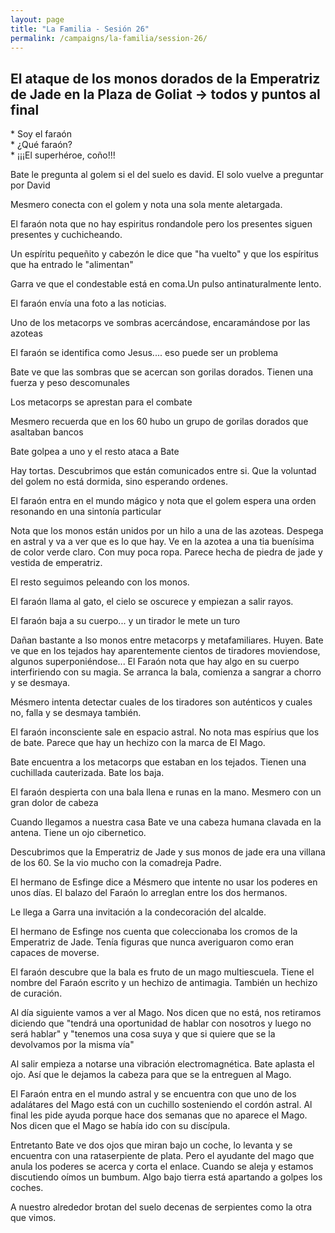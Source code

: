```yaml
---
layout: page
title: "La Familia - Sesión 26"
permalink: /campaigns/la-familia/session-26/
---
```


##  **El ataque de los monos dorados de la Emperatriz de Jade en la Plaza de Goliat \-\> todos y puntos al final**

\* Soy el faraón  
  \* ¿Qué faraón?  
  \* ¡¡¡El superhéroe, coño\!\!\!

Bate le pregunta al golem si el del suelo es david. El solo vuelve a preguntar por David

Mesmero conecta con el golem y nota una sola mente aletargada.

El faraón nota que no hay espiritus rondandole pero los presentes siguen presentes y cuchicheando.

Un espíritu pequeñito y cabezón le dice que "ha vuelto" y que los espíritus que ha entrado le "alimentan"

Garra ve que el condestable está en coma.Un pulso antinaturalmente lento.

El faraón envía una foto a las noticias. 

Uno de los metacorps ve sombras acercándose, encaramándose por las azoteas

El faraón se identifica como Jesus.... eso puede ser un problema

Bate ve que las sombras que se acercan son gorilas dorados. Tienen una fuerza y peso descomunales

Los metacorps se aprestan para el combate

Mesmero recuerda que en los 60 hubo un grupo de gorilas dorados que asaltaban bancos

Bate golpea a uno y el resto ataca a Bate

Hay tortas. Descubrimos que están comunicados entre si. Que la voluntad del golem no está dormida, sino esperando ordenes. 

El faraón entra en el mundo mágico y nota que el golem espera una orden resonando en una sintonía particular

Nota que los monos están unidos por un hilo a una de las azoteas. Despega en astral y va a ver que es lo que hay. Ve en la azotea a una tia buenísima de color verde claro. Con muy poca ropa. Parece hecha de piedra de jade y vestida de emperatriz.

El resto seguimos peleando con los monos.

El faraón llama al gato, el cielo se oscurece y empiezan a salir rayos.

El faraón baja a su cuerpo... y un tirador le mete un turo

Dañan bastante a lso monos entre metacorps y metafamiliares. Huyen. Bate ve que en los tejados hay aparentemente cientos de tiradores moviendose, algunos superponiéndose... El Faraón nota que hay algo en su cuerpo interfiriendo con su magia. Se arranca la bala, comienza a sangrar a chorro y se desmaya.

Mésmero intenta detectar cuales de los tiradores son auténticos y cuales no, falla y se desmaya también. 

El faraón inconsciente sale en espacio astral. No nota mas espírius que los de bate. Parece que hay un hechizo con la marca de El Mago.

Bate encuentra a los metacorps que estaban en los tejados. Tienen una cuchillada cauterizada. Bate los baja. 

El faraón despierta con una bala llena e runas en la mano. Mesmero con un gran dolor de cabeza

Cuando llegamos a nuestra casa Bate ve una cabeza humana clavada en la antena. Tiene un ojo cibernetico. 

Descubrimos que la Emperatriz de Jade y sus monos de jade era una villana de los 60\. Se la vio mucho con la comadreja Padre.

El hermano de Esfinge dice a Mésmero que intente no usar los poderes en unos días. El balazo del Faraón lo arreglan entre los dos hermanos.

Le llega a Garra una invitación a la condecoración del alcalde.

El hermano de Esfinge nos cuenta que coleccionaba los cromos de la Emperatriz de Jade. Tenía figuras que nunca averiguaron como eran capaces de moverse.

El faraón descubre que la bala es fruto de un mago multiescuela. Tiene el nombre del Faraón escrito y un hechizo de antimagia. También un hechizo de curación.

Al día siguiente vamos a ver al Mago. Nos dicen que no está, nos retiramos diciendo que "tendrá una oportunidad de hablar con nosotros y luego no será hablar" y "tenemos una cosa suya y que si quiere que se la devolvamos por la misma vía" 

Al salir empieza a notarse una vibración electromagnética. Bate aplasta el ojo. Así que le dejamos la cabeza para que se la entreguen al Mago. 

El Faraón entra en el mundo astral y se encuentra con que uno de los adalátares del Mago está con un cuchillo sosteniendo el cordón astral. Al final les pide ayuda porque hace dos semanas que no aparece el Mago. Nos dicen que el Mago se había ido con su discípula.

Entretanto Bate ve dos ojos que miran bajo un coche, lo levanta y se encuentra con una rataserpiente de plata. Pero el ayudante del mago que anula los poderes se acerca y corta el enlace. Cuando se aleja y estamos discutiendo oímos un bumbum. Algo bajo tierra está apartando a golpes los coches.

A nuestro alrededor brotan del suelo decenas de serpientes como la otra que vimos.